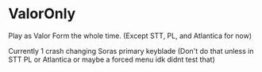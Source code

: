 # ValorOnly

Play as Valor Form the whole time. (Except STT, PL, and Atlantica for now)

Currently 1 crash changing Soras primary keyblade (Don't do that unless in STT PL or Atlantica or maybe a forced menu idk didnt test that)
